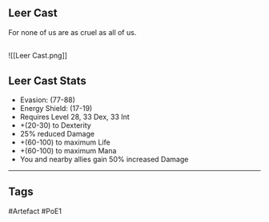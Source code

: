## Leer Cast
For none of us are as cruel as all of us.
##
![[Leer Cast.png]]
## Leer Cast Stats
- Evasion: (77-88)
- Energy Shield: (17-19)
- Requires Level 28, 33 Dex, 33 Int
- +(20-30) to Dexterity
- 25% reduced Damage
- +(60-100) to maximum Life
- +(60-100) to maximum Mana
- You and nearby allies gain 50% increased Damage


---
## Tags
#Artefact
#PoE1